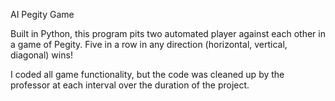 AI Pegity Game

Built in Python, this program pits two automated player against each other in a game of Pegity. Five in a row in any direction (horizontal, vertical, diagonal) wins!

I coded all game functionality, but the code was cleaned up by the professor at each interval over the duration of the project.
